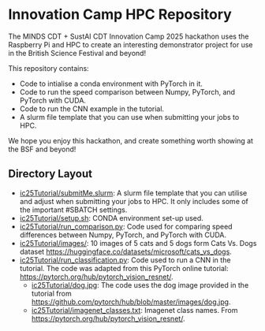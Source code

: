# Innovation Camp HPC Repository
The MINDS CDT + SustAI CDT Innovation Camp 2025 hackathon uses the Raspberry Pi and HPC to create an interesting demonstrator project for use in the British Science Festival and beyond!

This repository contains:
- Code to intialise a conda environment with PyTorch in it.
- Code to run the speed comparison between Numpy, PyTorch, and PyTorch with CUDA.
- Code to run the CNN example in the tutorial.
- A slurm file template that you can use when submitting your jobs to HPC.

We hope you enjoy this hackathon, and create something worth showing at the BSF and beyond!

## Directory Layout

- [ic25Tutorial/submitMe.slurm](./ic25Tutorial/submitMe.slurm): A slurm file template that you can utilise and adjust when submitting your jobs to HPC. It only includes some of the important #SBATCH settings.
- [ic25Tutorial/setup.sh](./ic25Tutorial/setup.sh): CONDA environment set-up used.
- [ic25Tutorial/run_comparison.py](./ic25Tutorial/run_comparison.py): Code used for comparing speed differences between Numpy, PyTorch, and PyTorch with CUDA.
- [ic25Tutorial/images/](./ic25Tutorial/images): 10 images of 5 cats and 5 dogs form Cats Vs. Dogs dataset https://huggingface.co/datasets/microsoft/cats_vs_dogs.
- [ic25Tutorial/run_classification.py](./ic25Tutorial/run_classification.py): Code used to run a CNN in the tutorial. The code was adapted from this PyTorch online tutorial: https://pytorch.org/hub/pytorch_vision_resnet/.
    - [ic25Tutorial/dog.jpg](./ic25Tutorial/dog.jpg): The code uses the dog image provided in the tutorial from https://github.com/pytorch/hub/blob/master/images/dog.jpg.
    - [ic25Tutorial/imagenet_classes.txt](./ic25Tutorial/imagenet_classes.txt): Imagenet class names. From https://pytorch.org/hub/pytorch_vision_resnet/.
